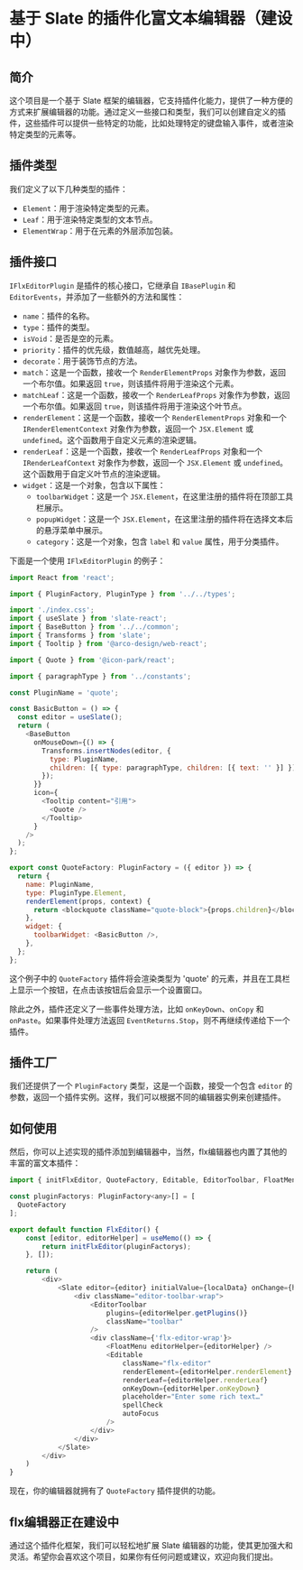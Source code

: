 # 基于 Slate 的插件化富文本编辑器（建设中）

## 简介

这个项目是一个基于 Slate 框架的编辑器，它支持插件化能力，提供了一种方便的方式来扩展编辑器的功能。通过定义一些接口和类型，我们可以创建自定义的插件，这些插件可以提供一些特定的功能，比如处理特定的键盘输入事件，或者渲染特定类型的元素等。

## 插件类型

我们定义了以下几种类型的插件：

- `Element`：用于渲染特定类型的元素。
- `Leaf`：用于渲染特定类型的文本节点。
- `ElementWrap`：用于在元素的外层添加包装。

## 插件接口

`IFlxEditorPlugin` 是插件的核心接口，它继承自 `IBasePlugin` 和 `EditorEvents`，并添加了一些额外的方法和属性：

- `name`：插件的名称。
- `type`：插件的类型。
- `isVoid`：是否是空的元素。
- `priority`：插件的优先级，数值越高，越优先处理。
- `decorate`：用于装饰节点的方法。
- `match`：这是一个函数，接收一个 `RenderElementProps` 对象作为参数，返回一个布尔值。如果返回 `true`，则该插件将用于渲染这个元素。
- `matchLeaf`：这是一个函数，接收一个 `RenderLeafProps` 对象作为参数，返回一个布尔值。如果返回 `true`，则该插件将用于渲染这个叶节点。
- `renderElement`：这是一个函数，接收一个 `RenderElementProps` 对象和一个 `IRenderElementContext` 对象作为参数，返回一个 `JSX.Element` 或 `undefined`。这个函数用于自定义元素的渲染逻辑。
- `renderLeaf`：这是一个函数，接收一个 `RenderLeafProps` 对象和一个 `IRenderLeafContext` 对象作为参数，返回一个 `JSX.Element` 或 `undefined`。这个函数用于自定义叶节点的渲染逻辑。
- `widget`：这是一个对象，包含以下属性：
  - `toolbarWidget`：这是一个 `JSX.Element`，在这里注册的插件将在顶部工具栏展示。
  - `popupWidget`：这是一个 `JSX.Element`，在这里注册的插件将在选择文本后的悬浮菜单中展示。
  - `category`：这是一个对象，包含 `label` 和 `value` 属性，用于分类插件。

下面是一个使用 `IFlxEditorPlugin` 的例子：

```javascript
import React from 'react';

import { PluginFactory, PluginType } from '../../types';

import './index.css';
import { useSlate } from 'slate-react';
import { BaseButton } from '../../common';
import { Transforms } from 'slate';
import { Tooltip } from '@arco-design/web-react';

import { Quote } from '@icon-park/react';

import { paragraphType } from '../constants';

const PluginName = 'quote';

const BasicButton = () => {
  const editor = useSlate();
  return (
    <BaseButton
      onMouseDown={() => {
        Transforms.insertNodes(editor, {
          type: PluginName,
          children: [{ type: paragraphType, children: [{ text: '' }] }],
        });
      }}
      icon={
        <Tooltip content="引用">
          <Quote />
        </Tooltip>
      }
    />
  );
};

export const QuoteFactory: PluginFactory = ({ editor }) => {
  return {
    name: PluginName,
    type: PluginType.Element,
    renderElement(props, context) {
      return <blockquote className="quote-block">{props.children}</blockquote>;
    },
    widget: {
      toolbarWidget: <BasicButton />,
    },
  };
};

```

这个例子中的 `QuoteFactory` 插件将会渲染类型为 'quote' 的元素，并且在工具栏上显示一个按钮，在点击该按钮后会显示一个设置窗口。

除此之外，插件还定义了一些事件处理方法，比如 `onKeyDown`、`onCopy` 和 `onPaste`。如果事件处理方法返回 `EventReturns.Stop`，则不再继续传递给下一个插件。

## 插件工厂

我们还提供了一个 `PluginFactory` 类型，这是一个函数，接受一个包含 `editor` 的参数，返回一个插件实例。这样，我们可以根据不同的编辑器实例来创建插件。

## 如何使用

然后，你可以上述实现的插件添加到编辑器中，当然，flx编辑器也内置了其他的丰富的富文本插件：

```javascript
import { initFlxEditor, QuoteFactory, Editable, EditorToolbar, FloatMenu } from 'flx-editor-base';

const pluginFactorys: PluginFactory<any>[] = [
  QuoteFactory
];

export default function FlxEditor() {
    const [editor, editorHelper] = useMemo(() => {
        return initFlxEditor(pluginFactorys);
    }, []);

    return (
        <div>
            <Slate editor={editor} initialValue={localData} onChange={handleChange}>
                <div className="editor-toolbar-wrap">
                    <EditorToolbar
                        plugins={editorHelper.getPlugins()}
                        className="toolbar"
                    />
                    <div className={'flx-editor-wrap'}>
                        <FloatMenu editorHelper={editorHelper} />
                        <Editable
                            className="flx-editor"
                            renderElement={editorHelper.renderElement}
                            renderLeaf={editorHelper.renderLeaf}
                            onKeyDown={editorHelper.onKeyDown}
                            placeholder="Enter some rich text…"
                            spellCheck
                            autoFocus
                        />
                    </div>
                </div>
            </Slate>
        </div>
    )
}

```

现在，你的编辑器就拥有了 `QuoteFactory` 插件提供的功能。

## flx编辑器正在建设中

通过这个插件化框架，我们可以轻松地扩展 Slate 编辑器的功能，使其更加强大和灵活。希望你会喜欢这个项目，如果你有任何问题或建议，欢迎向我们提出。
